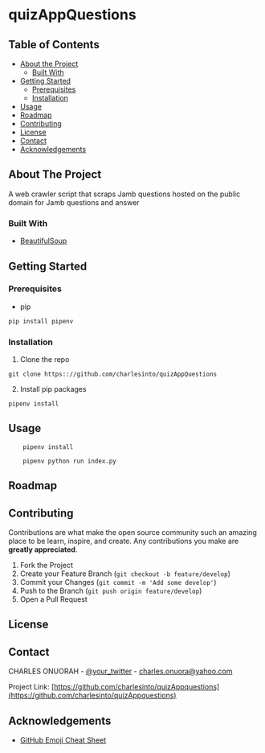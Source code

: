 # quizAppQuestions









<!-- PROJECT LOGO -->



<!-- TABLE OF CONTENTS -->
## Table of Contents

* [About the Project](#about-the-project)
  * [Built With](#built-with)
* [Getting Started](#getting-started)
  * [Prerequisites](#prerequisites)
  * [Installation](#installation)
* [Usage](#usage)
* [Roadmap](#roadmap)
* [Contributing](#contributing)
* [License](#license)
* [Contact](#contact)
* [Acknowledgements](#acknowledgements)



<!-- ABOUT THE PROJECT -->
## About The Project
A web crawler script that scraps Jamb questions hosted on the public domain for Jamb questions and answer

### Built With
* [BeautifulSoup](https://pypi.org/project/beautifulsoup4/)



<!-- GETTING STARTED -->
## Getting Started


### Prerequisites

* pip
```sh
pip install pipenv
```

### Installation

1. Clone the repo
```
git clone https:://github.com/charlesinto/quizAppQuestions
```
2. Install pip packages
```
pipenv install
```



<!-- USAGE EXAMPLES -->
## Usage

```
    pipenv install
```
```
    pipenv python run index.py
```



<!-- ROADMAP -->
## Roadmap



<!-- CONTRIBUTING -->
## Contributing

Contributions are what make the open source community such an amazing place to be learn, inspire, and create. Any contributions you make are **greatly appreciated**.

1. Fork the Project
2. Create your Feature Branch (`git checkout -b feature/develop`)
3. Commit your Changes (`git commit -m 'Add some develop'`)
4. Push to the Branch (`git push origin feature/develop`)
5. Open a Pull Request



<!-- LICENSE -->
## License



<!-- CONTACT -->
## Contact

CHARLES ONUORAH - [@your_twitter](https://twitter.com/prince_charlex) - charles.onuora@yahoo.com

Project Link: [https://github.com/charlesinto/quizAppquestions](https://github.com/charlesinto/quizAppquestions)



<!-- ACKNOWLEDGEMENTS -->
## Acknowledgements
* [GitHub Emoji Cheat Sheet](https://myschool.ng/)





<!-- MARKDOWN LINKS & IMAGES -->
<!-- https://www.markdownguide.org/basic-syntax/#reference-style-links -->
